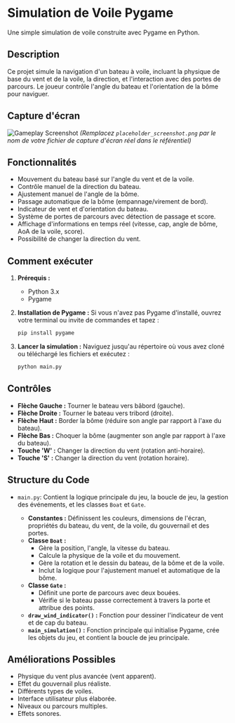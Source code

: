 # Simulation de Voile Pygame

Une simple simulation de voile construite avec Pygame en Python.

## Description

Ce projet simule la navigation d'un bateau à voile, incluant la physique de base du vent et de la voile, la direction, et l'interaction avec des portes de parcours. Le joueur contrôle l'angle du bateau et l'orientation de la bôme pour naviguer.

## Capture d'écran

![Gameplay Screenshot](placeholder_screenshot.png)
*(Remplacez `placeholder_screenshot.png` par le nom de votre fichier de capture d'écran réel dans le référentiel)*

## Fonctionnalités

*   Mouvement du bateau basé sur l'angle du vent et de la voile.
*   Contrôle manuel de la direction du bateau.
*   Ajustement manuel de l'angle de la bôme.
*   Passage automatique de la bôme (empannage/virement de bord).
*   Indicateur de vent et d'orientation du bateau.
*   Système de portes de parcours avec détection de passage et score.
*   Affichage d'informations en temps réel (vitesse, cap, angle de bôme, AoA de la voile, score).
*   Possibilité de changer la direction du vent.

## Comment exécuter

1.  **Prérequis :**
    *   Python 3.x
    *   Pygame

2.  **Installation de Pygame :**
    Si vous n'avez pas Pygame d'installé, ouvrez votre terminal ou invite de commandes et tapez :
    ```bash
    pip install pygame
    ```

3.  **Lancer la simulation :**
    Naviguez jusqu'au répertoire où vous avez cloné ou téléchargé les fichiers et exécutez :
    ```bash
    python main.py
    ```

## Contrôles

*   **Flèche Gauche :** Tourner le bateau vers bâbord (gauche).
*   **Flèche Droite :** Tourner le bateau vers tribord (droite).
*   **Flèche Haut :** Border la bôme (réduire son angle par rapport à l'axe du bateau).
*   **Flèche Bas :** Choquer la bôme (augmenter son angle par rapport à l'axe du bateau).
*   **Touche 'W' :** Changer la direction du vent (rotation anti-horaire).
*   **Touche 'S' :** Changer la direction du vent (rotation horaire).

## Structure du Code

*   `main.py`: Contient la logique principale du jeu, la boucle de jeu, la gestion des événements, et les classes `Boat` et `Gate`.

    *   **Constantes :** Définissent les couleurs, dimensions de l'écran, propriétés du bateau, du vent, de la voile, du gouvernail et des portes.
    *   **Classe `Boat` :**
        *   Gère la position, l'angle, la vitesse du bateau.
        *   Calcule la physique de la voile et du mouvement.
        *   Gère la rotation et le dessin du bateau, de la bôme et de la voile.
        *   Inclut la logique pour l'ajustement manuel et automatique de la bôme.
    *   **Classe `Gate` :**
        *   Définit une porte de parcours avec deux bouées.
        *   Vérifie si le bateau passe correctement à travers la porte et attribue des points.
    *   **`draw_wind_indicator()` :** Fonction pour dessiner l'indicateur de vent et de cap du bateau.
    *   **`main_simulation()` :** Fonction principale qui initialise Pygame, crée les objets du jeu, et contient la boucle de jeu principale.

## Améliorations Possibles

*   Physique du vent plus avancée (vent apparent).
*   Effet du gouvernail plus réaliste.
*   Différents types de voiles.
*   Interface utilisateur plus élaborée.
*   Niveaux ou parcours multiples.
*   Effets sonores.

